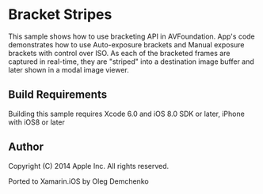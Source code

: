 Bracket Stripes
==============

This sample shows how to use bracketing API in AVFoundation. App's code demonstrates how to use Auto-exposure brackets and Manual exposure  brackets with control over ISO. As each of the bracketed frames are captured in real-time, they are "striped" into a destination image buffer and later shown in a modal image viewer.

Build Requirements
------------------

Building this sample requires Xcode 6.0 and iOS 8.0 SDK or later, iPhone with iOS8 or later

Author
------ 
Copyright (C) 2014 Apple Inc. All rights reserved.

Ported to Xamarin.iOS by Oleg Demchenko